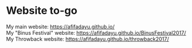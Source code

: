 # Website to-go

My main website: https://afifadayu.github.io/  
My "Binus Festival" website: https://afifadayu.github.io/BinusFestival2017/  
My Throwback website: https://afifadayu.github.io/throwback2017/  